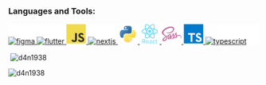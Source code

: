 
<h3 align="left">Languages and Tools:</h3>
<p align="left" style="background-color:#fff;"> <a href="https://www.cprogramming.com/" target="_blank" rel="noreferrer"> 
  <a href="https://www.figma.com/" target="_blank" rel="noreferrer"> 
    <img src="https://www.vectorlogo.zone/logos/figma/figma-icon.svg" alt="figma" width="40" height="40"/> </a>
  <a href="https://flutter.dev" target="_blank" rel="noreferrer"> 
    <img src="https://www.vectorlogo.zone/logos/flutterio/flutterio-icon.svg" alt="flutter" width="40" height="40"/> </a> 
  <a href="https://developer.mozilla.org/en-US/docs/Web/JavaScript" target="_blank" rel="noreferrer"> 
    <img src="https://raw.githubusercontent.com/devicons/devicon/master/icons/javascript/javascript-original.svg" alt="javascript" width="40" height="40"/> </a> 
  <a href="https://nextjs.org/" target="_blank" rel="noreferrer" style="background-color:#fff;">
    <img src="https://cdn.changelog.com/uploads/icons/topics/zN5/icon_large.png?v=63803001934" alt="nextjs" width="40" height="40" style="background:#fff;"/> </a> 
  <a href="https://www.python.org" target="_blank" rel="noreferrer"> 
    <img src="https://raw.githubusercontent.com/devicons/devicon/master/icons/python/python-original.svg" alt="python" width="40" height="40"/> </a> 
  <a href="https://reactjs.org/" target="_blank" rel="noreferrer"> 
    <img src="https://raw.githubusercontent.com/devicons/devicon/master/icons/react/react-original-wordmark.svg" alt="react" width="40" height="40"/> </a>
  <a href="https://sass-lang.com" target="_blank" rel="noreferrer"> 
    <img src="https://raw.githubusercontent.com/devicons/devicon/master/icons/sass/sass-original.svg" alt="sass" width="40" height="40"/> </a>
  <a href="https://www.typescriptlang.org/" target="_blank" rel="noreferrer"> 
    <img src="https://raw.githubusercontent.com/devicons/devicon/master/icons/typescript/typescript-original.svg" alt="typescript" width="40" height="40"/> </a> 
   <a href="https://firebase.google.com/" target="_blank" rel="noreferrer"> 
    <img src="https://w7.pngwing.com/pngs/398/821/png-transparent-firebase-google-google-i-o-icon-thumbnail.png" alt="typescript" width="40" height="40"/> </a> 
</p>


<p>&nbsp;<img align="center" src="https://github-readme-stats.vercel.app/api?username=d4n1938&show_icons=true&locale=en&theme=highcontrast" alt="d4n1938" /></p>


<p><img align="left" src="https://github-readme-stats.vercel.app/api/top-langs?username=d4n1938&show_icons=true&locale=en&layout=compact&theme=highcontrast" alt="d4n1938" /></p>

